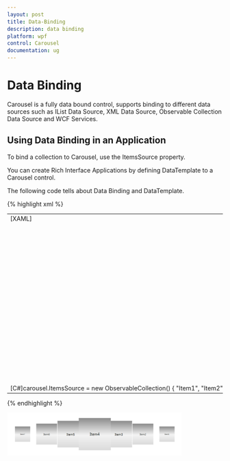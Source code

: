 ```yaml
---
layout: post
title: Data-Binding
description: data binding
platform: wpf
control: Carousel
documentation: ug
---
```


# Data Binding

Carousel is a fully data bound control, supports binding to different data sources such as IList Data Source, XML Data Source, Observable Collection Data Source and WCF Services. 

## Using Data Binding in an Application

To bind a collection to Carousel, use the ItemsSource property. 

You can create Rich Interface Applications by defining DataTemplate to a Carousel control.

The following code tells about Data Binding and DataTemplate.

{% highlight xml %}

<table>
<tr>
<td>
[XAML]<syncfusion:Carousel x:Name="carousel" Height="400" Width="450"><br>    <syncfusion:Carousel.Path><br>        <Path Data="M0,300 L600,300" Stroke="Blue" StrokeThickness="2" HorizontalAlignment="Stretch" VerticalAlignment="Stretch"/><br>    </syncfusion:Carousel.Path><br>    <syncfusion:Carousel.OpacityFractions><br>        <syncfusion:PathFractionCollection><br>            <syncfusion:FractionValue Fraction="0" Value="1"/><br>        </syncfusion:PathFractionCollection><br>    </syncfusion:Carousel.OpacityFractions><br>    <syncfusion:Carousel.ItemTemplate><br>        <DataTemplate><br>            <Border Height="100" Width="100"><br>                <Border.Background><br>                    <LinearGradientBrush EndPoint="0.5,1" StartPoint="0.5,0"><br>                        <GradientStop Color="#FF8B8B8B" Offset="0"/><br>                        <GradientStop Color="#FFDADADA" Offset="1"/><br>                        <GradientStop Color="#FFF3F3F3" Offset="0.536"/><br>                    </LinearGradientBrush><br>                </Border.Background><br>                <ContentControl Content="{Binding}" HorizontalAlignment="Center" VerticalAlignment="Center"/><br>            </Border><br>        </DataTemplate><br>    </syncfusion:Carousel.ItemTemplate><br></syncfusion:Carousel></td></tr>
<tr>
<td>
[C#]carousel.ItemsSource = new ObservableCollection<string>() { "Item1", "Item2", "Item3", "Item4", "Item5", "Item6", "Item7", "Item8", "Item9" };</td></tr>
</table>

{% endhighlight %}

![](Data-Binding_images/Data-Binding_img1.png)



